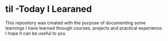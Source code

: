 # til -Today I Learaned
This repository was created with the purpose of documenting some learnings I have learned through courses, projects and practical experience. I hope it can be useful to you

